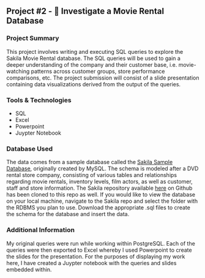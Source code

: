 ## Project #2 - 🍿 Investigate a Movie Rental Database

### Project Summary
This project involves writing and executing SQL queries to explore the Sakila Movie Rental database. The SQL queries will be used to gain a deeper understanding of the company and their customer base, i.e. movie-watching patterns across customer groups, store performance comparisons, etc. The project submission will consist of a slide presentation containing data visualizations derived from the output of the queries.

### Tools & Technologies

* SQL
* Excel
* Powerpoint
* Juypter Notebook

### Database Used
The data comes from a sample database called the [Sakila Sample Database](https://dev.mysql.com/doc/sakila/en/), originally created by MySQL. The schema is modeled after a DVD rental store company, consisting of various tables and relationships regarding movie rentals, inventory levels, film actors, as well as customer, staff and store information. The Sakila repository available [here](https://github.com/jOOQ/sakila) on Github has been cloned to this repo as well. If you would like to view the database on your local machine, navigate to the Sakila repo and select the folder with the RDBMS you plan to use. Download the appropriate .sql files to create the schema for the database and insert the data.

### Additional Information
My original queries were run while working within PostgreSQL. Each of the queries were then exported to Excel whereby I used Powerpoint to create the slides for the presentation. For the purposes of displaying my work here, I have created a Juypter notebook with the queries and slides embedded within.
